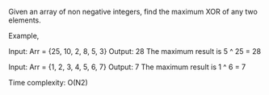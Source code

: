 Given an array of non negative integers, find the maximum XOR of any two elements.

Example,

Input: Arr = {25, 10, 2, 8, 5, 3}
Output: 28
The maximum result is 5 ^ 25 = 28

Input: Arr = {1, 2, 3, 4, 5, 6, 7}
Output: 7
The maximum result is 1 ^ 6 = 7

Time complexity: O(N2)